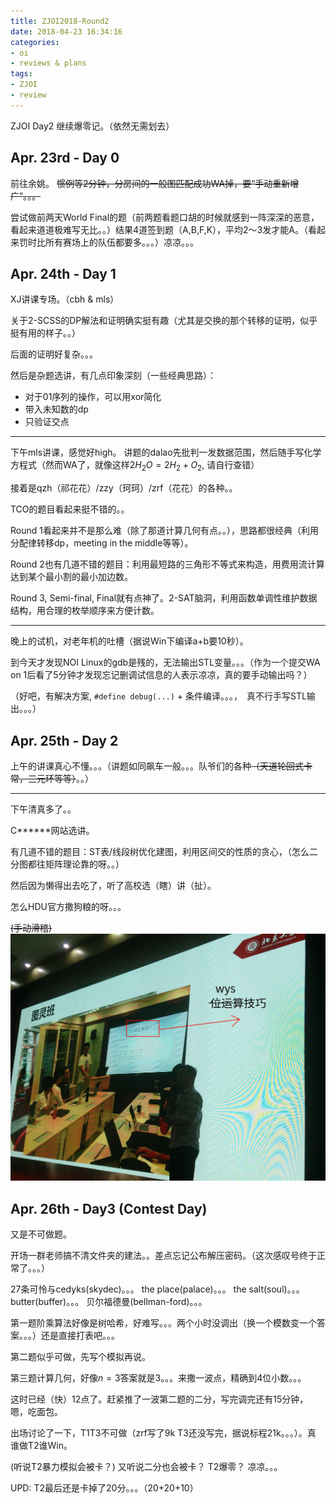 ```yaml
---
title: ZJOI2018-Round2
date: 2018-04-23 16:34:16
categories:
- oi
- reviews & plans
tags:
- ZJOI
- review
---
```



ZJOI Day2 继续爆零记。（依然无需划去）

<!--- more --->

## Apr. 23rd - Day 0 

前往余姚。 ~~惯例等2分钟，分房间的一般图匹配成功WA掉，要“手动重新增广”。。。~~

尝试做前两天World Final的题（前两题看题口胡的时候就感到一阵深深的恶意，看起来道道极难写无比。。）结果4道签到题（A,B,F,K），平均2～3发才能A。（看起来罚时比所有赛场上的队伍都要多。。。）凉凉。。。

## Apr. 24th - Day 1

XJ讲课专场。（cbh & mls）

关于2-SCSS的DP解法和证明确实挺有趣（尤其是交换的那个转移的证明，似乎挺有用的样子。。）

后面的证明好复杂。。。

然后是杂题选讲，有几点印象深刻（一些经典思路）：
- 对于01序列的操作，可以用xor简化
- 带入未知数的dp
- 只验证交点

---

下午mls讲课，感觉好high。 讲题的dalao先批判一发数据范围，然后随手写化学方程式（然而WA了，就像这样$2H_2O = 2H_2 + O_2$, 请自行查错）

接着是qzh（祁花花）/zzy（珂珂）/zrf（花花）的各种。。

TCO的题目看起来挺不错的。。

Round 1看起来并不是那么难（除了那道计算几何有点。。），思路都很经典（利用分配律转移dp，meeting in the middle等等）。

Round 2也有几道不错的题目：利用最短路的三角形不等式来构造，用费用流计算达到某个最小割的最小加边数。

Round 3, Semi-final, Final就有点神了。2-SAT脑洞，利用函数单调性维护数据结构，用合理的枚举顺序来方便计数。

---

晚上的试机，对老年机的吐槽（据说Win下编译a+b要10秒）。

到今天才发现NOI Linux的gdb是残的，无法输出STL变量。。。（作为一个提交WA on 1后看了5分钟才发现忘记删调试信息的人表示凉凉，真的要手动输出吗？）

（好吧，有解决方案, `#define debug(...)` + 条件编译。。。，　真不行手写STL输出。。。）

## Apr. 25th - Day 2

上午的讲课真心不懂。。。（讲题如同飙车一般。。。队爷们的各种~~（天道轮回式卡常，三元环等等）~~。。）

---

下午清真多了。。

C\*\*\*\*\*\*网站选讲。

有几道不错的题目：ST表/线段树优化建图，利用区间交的性质的贪心，（怎么二分图都往矩阵理论靠的呀。。）

然后因为懒得出去吃了，听了高校选（瞎）讲（扯）。

怎么HDU官方撒狗粮的呀。。。

~~(手动滑稽)~~
![wys_in_PKU](/images/wys_in_PKU.jpg) 

## Apr. 26th - Day3 (Contest Day)

又是不可做题。

开场一群老师搞不清文件夹的建法。。差点忘记公布解压密码。（这次感叹号终于正常了。。。）

27条可怜与cedyks(skydec)。。。
the place(palace)。。。
the salt(soul)。。。
butter(buffer)。。。
贝尔福德曼(bellman-ford)。。。

第一题阶乘算法好像是树哈希，好难写。。。两个小时没调出（换一个模数变一个答案。。。）还是直接打表吧。。。

第二题似乎可做，先写个模拟再说。

第三题计算几何，好像$n=3$答案就是3。。。来撒一波点，精确到4位小数。。。

这时已经（快）12点了。赶紧推了一波第二题的二分，写完调完还有15分钟，嗯，吃面包。

出场讨论了一下，T1T3不可做（zrf写了9k T3还没写完，据说标程21k。。。）。真 谁做T2谁Win。

(听说T2暴力模拟会被卡？) 又听说二分也会被卡？ T2爆零？ 凉凉。。。

UPD: T2最后还是卡掉了20分。。。（20+20+10）
